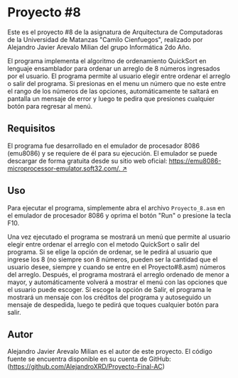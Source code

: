 # Proyecto #8

Este es el proyecto #8 de la asignatura de Arquitectura de Computadoras de la Universidad de Matanzas "Camilo Cienfuegos", realizado por Alejandro Javier Arevalo Milian del grupo Informática 2do Año.

El programa implementa el algoritmo de ordenamiento QuickSort en lenguaje ensamblador para ordenar un arreglo de 8 números ingresados por el usuario. El programa permite al usuario elegir entre ordenar el arreglo o salir del programa. Si presionas en el menu un número que no este entre el rango de los números de las opciones, automáticamente te saltará en pantalla un mensaje de error y luego te pedira que presiones cualquier botón para regresar al menú. 

## Requisitos

El programa fue desarrollado en el emulador de procesador 8086 (emu8086) y se requiere de él para su ejecución. El emulador se puede descargar de forma gratuita desde su sitio web oficial: [https://emu8086-microprocessor-emulator.soft32.com/. ↗](https://emu8086-microprocessor-emulator.soft32.com/.)

## Uso

Para ejecutar el programa, simplemente abra el archivo `Proyecto_8.asm` en el emulador de procesador 8086 y oprima el botón "Run" o presione la tecla F10.

Una vez ejecutado el programa se mostrará un menú que permite al usuario elegir entre ordenar el arreglo con el metodo QuickSort o salir del programa. Si se elige la opción de ordenar, se le pedirá al usuario que ingrese los 8 (no siempre son 8 números, pueden ser la cantidad que el usuario desee, siempre y cuando se entre en el Proyecto#8.asm) números del arreglo. Después, el programa mostrará el arreglo ordenado de menor a mayor, y automáticamente volverá a mostrar el menú con las opciones que el usuario puede escoger. Sí escoge la opción de Salir, el programa le mostrará un mensaje con los créditos del programa y autoseguido un mensaje de despedida, luego te pedirá que toques cualquier botón para salir.

## Autor

Alejandro Javier Arevalo Milian es el autor de este proyecto. El código fuente se encuentra disponible en su cuenta de GitHub:
(https://github.com/AlejandroXRD/Proyecto-Final-AC)
